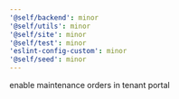 ```yaml
---
'@self/backend': minor
'@self/utils': minor
'@self/site': minor
'@self/test': minor
'eslint-config-custom': minor
'@self/seed': minor
---
```


enable maintenance orders in tenant portal
